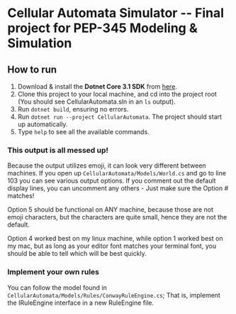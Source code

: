 # Cellular Automata Simulator -- Final project for PEP-345 Modeling & Simulation

## How to run

1. Download & install the **Dotnet Core 3.1 SDK** from [here](https://dotnet.microsoft.com/download).
2. Clone this project to your local machine, and cd into the project root (You should see CellularAutomata.sln in an `ls` output).
3. Run `dotnet build`, ensuring no errors.
4. Run `dotnet run --project CellularAutomata`. The project should start up automatically.
5. Type `help` to see all the available commands.

### This output is all messed up!

Because the output utilizes emoji, it can look very different between machines. If you open up
`CellularAutomata/Models/World.cs` and go to line 103 you can see various output options. If you
comment out the default display lines, you can uncomment any others - Just make sure the Option # matches!

Option 5 should be functional on ANY machine, because those are not emoji characters, but the characters
are quite small, hence they are not the default.

Option 4 worked best on my linux machine, while option 1 worked best on my mac, but as long as
your editor font matches your terminal font, you should be able to tell which will be best quickly.

### Implement your own rules

You can follow the model found in `CellularAutomata/Models/Rules/ConwayRuleEngine.cs`; That is, implement
the IRuleEngine interface in a new RuleEngine file.
